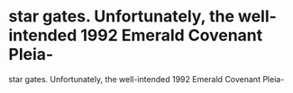 # star gates. Unfortunately, the well-intended 1992 Emerald Covenant Pleia-

star gates. Unfortunately, the well-intended 1992 Emerald Covenant Pleia-
